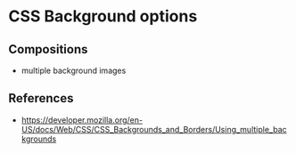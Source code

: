 # CSS Background options

## Compositions

- multiple background images

## References

- https://developer.mozilla.org/en-US/docs/Web/CSS/CSS_Backgrounds_and_Borders/Using_multiple_backgrounds
